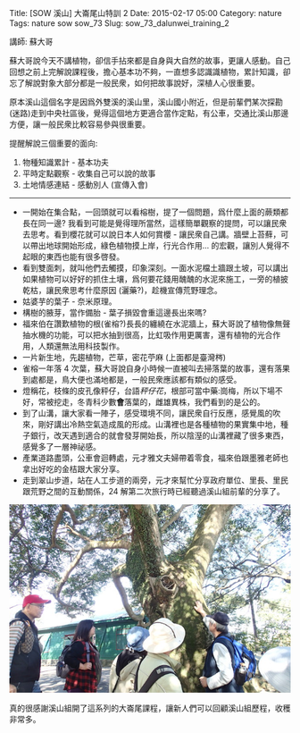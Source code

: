 Title: [SOW 溪山] 大崙尾山特訓 2
Date: 2015-02-17 05:00
Category: nature
Tags: nature sow sow_73
Slug: sow_73_dalunwei_training_2


講師: 蘇大哥


蘇大哥說今天不講植物，卻信手拈來都是自身與大自然的故事，更讓人感動。自己回想之前上完解說課程後，擔心基本功不夠，一直想多認識識植物，累計知識，卻忘了解說對象大部分都是一般民衆，如何把故事說好，深植人心很重要。

原本溪山這個名字是因爲外雙溪的溪山里，溪山國小附近，但是前輩們某次探勘(迷路)走到中央社區後，覺得這個地方更適合當作定點，有公車，交通比溪山那邊方便，讓一般民衆比較容易參與很重要。

提醒解說三個重要的面向:

1. 物種知識累計 - 基本功夫
2. 平時定點觀察 - 收集自己可以說的故事
3. 土地情感連結 - 感動別人 (宣傳入會)

---

* 一開始在集合點，一回頭就可以看榕樹，提了一個問題，爲什麼上面的蕨類都長在同一邊? 我看到可能是覺得理所當然，這樣簡單觀察的提問，可以讓民衆去思考。看到櫻花就可以說日本人如何賞櫻 - 讓民衆自己講。牆壁上苔蘚，可以帶出地球開始形成，綠色植物摸上岸，行光合作用... 的宏觀，讓別人覺得不起眼的東西也能有很多啓發。
* 看到雙面刺，就叫他們去觸摸，印象深刻。一面水泥檔土牆跟土坡，可以講出如果植物可以好好的抓住土壤，爲何要花錢用醜醜的水泥來施工，一旁的植披乾枯，讓民衆思考什麼原因 (灑藥?)，趁機宣傳荒野理念。
* 姑婆芋的葉子 - 奈米原理。
* 構樹的腋芽，當作備胎 - 葉子損毀會重這邊長出來嗎?
* 福來伯在讚歎植物的根(雀榕?)長長的纏繞在水泥牆上，蘇大哥說了植物像無聲抽水機的功能，可以把水抽到很高，比虹吸作用更厲害，還有植物的光合作用，人類還無法用科技製作。
* 一片新生地，先趨植物，芒草，密花苧麻 (上面都是臺灣梣)
* 雀榕一年落 4 次葉，蘇大哥說自身小時候一直被叫去掃落葉的故事，還有落果到處都是，鳥大便也滿地都是，一般民衆應該都有類似的感受。
* 燈稱花，枝條的皮孔像秤仔，台語*秤仔花*，根部可當中藥:崗梅，所以下場不好，常被挖走，冬青科少數**會**落葉的，雌雄異株，我們看到的是公的。
* 到了山溝，讓大家看一陣子，感受環境不同，讓民衆自行反應，感覺風的吹來，剛好講出冷熱空氣造成風的形成。山溝裡也是各種植物的果實集中地，種子銀行，改天遇到適合的就會發芽開始長，所以陰溼的山溝裡藏了很多東西，感覺多了一層神祕感。
* 產業道路盡頭，公車會迴轉處，元才雅文夫婦帶着零食，福來伯跟墨雅老師也拿出好吃的金桔跟大家分享。
* 走到翠山步道，站在人工步道的兩旁，元才來幫忙分享政府單位、里長、里民跟荒野之間的互動關係，24 解第二次旅行時已經聽過溪山組前輩的分享了。

![樹大顆](/images/nature/150214/tn_P2141000.JPG)

真的很感謝溪山組開了這系列的大崙尾課程，讓新人們可以回顧溪山組歷程，收穫非常多。



